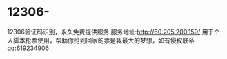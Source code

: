 # 12306-
12306验证码识别，永久免费提供服务
服务地址:http://60.205.200.159/
用于个人脚本抢票使用，帮助你抢到回家的票是我最大的梦想，如有侵权联系qq:619234906

